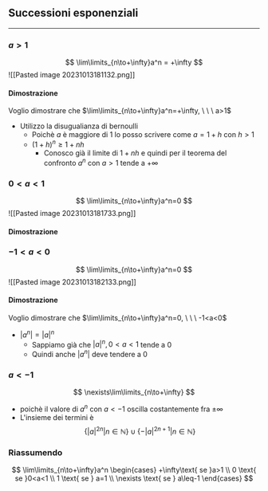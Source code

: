 ## Successioni esponenziali
- - -
### $a>1$
$$
\lim\limits_{n\to+\infty}a^n = +\infty
$$
![[Pasted image 20231013181132.png]]

#### Dimostrazione
Voglio dimostrare che $\lim\limits_{n\to+\infty}a^n=+\infty, \ \ \ a>1$
- Utilizzo la disugualianza di bernoulli
	- Poichè $a$ è maggiore di $1$ lo posso scrivere come $a=1+h$ con $h>1$
	- $(1+h)^n\geq 1+nh$
		- Conosco già il limite di $1+nh$ e quindi per il teorema del confronto $a^n$ con $a>1$ tende a $+\infty$
### $0<a<1$
$$
\lim\limits_{n\to+\infty}a^n=0
$$
![[Pasted image 20231013181733.png]]

#### Dimostrazione


### $-1<a<0$
$$
\lim\limits_{n\to+\infty}a^n=0
$$
![[Pasted image 20231013182133.png]]

#### Dimostrazione
Voglio dimostrare che $\lim\limits_{n\to+\infty}a^n=0, \ \ \ -1<a<0$
- $|a^n|=|a|^n$
	- Sappiamo già che $|a|^n, 0<a<1$ tende a $0$
	- Quindi anche $|a^n|$ deve tendere a $0$
### $a<-1$
$$
\nexists\lim\limits_{n\to+\infty}
$$
- poichè il valore di $a^n$ con $a<-1$ oscilla costantemente fra $\pm\infty$
- L'insieme dei termini è
$$
\{|a|^{2n}|n\in\mathbb{N}\}\cup\{-|a|^{2n+1}|n\in\mathbb{N}\}
$$
### Riassumendo
$$
\lim\limits_{n\to+\infty}a^n \begin{cases}
+\infty\text{ se }a>1 \\
0 \text{ se }0<a<1 \\
1 \text{ se } a=1 \\
\nexists \text{ se } a\leq-1
\end{cases}
$$